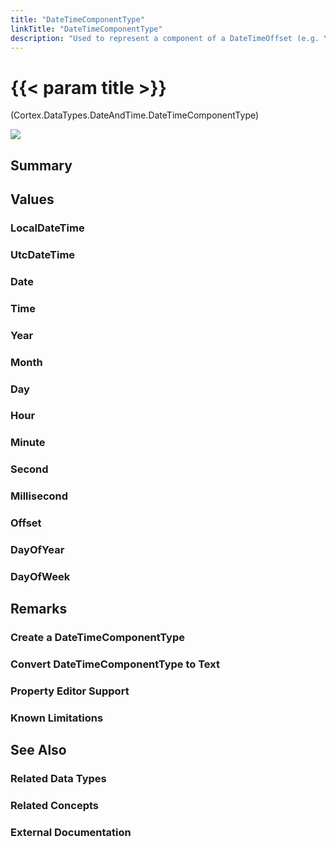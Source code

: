 ```yaml
---
title: "DateTimeComponentType"
linkTitle: "DateTimeComponentType"
description: "Used to represent a component of a DateTimeOffset (e.g. Year, Month, Day)."
---
```


# {{< param title >}}

<p class="namespace">(Cortex.DataTypes.DateAndTime.DateTimeComponentType)</p>

<img src="/images/work-in-progress.jpg">

## Summary

## Values

### LocalDateTime

### UtcDateTime

### Date

### Time

### Year

### Month

### Day

### Hour

### Minute

### Second

### Millisecond

### Offset

### DayOfYear

### DayOfWeek

## Remarks

### Create a DateTimeComponentType

### Convert DateTimeComponentType to Text

### Property Editor Support

### Known Limitations

## See Also

### Related Data Types

### Related Concepts

### External Documentation
